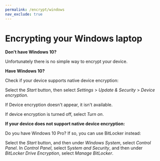 ```yaml
---
permalink: /encrypt/windows
nav_exclude: true
---
```


# Encrypting your Windows laptop

**Don't have Windows 10?**

Unfortunately there is no simple way to encrypt your device.

**Have Windows 10?**

Check if your device supports native device encryption:

Select the *Start* button, then select *Settings* > *Update & Security* > *Device encryption.*

If Device encryption doesn't appear, it isn't available. 

If device encryption is turned off, select *Turn on*. 

**If your device does not support native device encryption:**

Do you have Windows 10 Pro? If so, you can use BitLocker instead:

Select the *Start* button, and then under *Windows System*, select *Control Panel*. In *Control Panel*, select S*ystem and Security*, and then under *BitLocker Drive Encryption*, select *Manage BitLocker*. 
